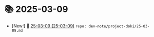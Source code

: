 # 📚 2025-03-09
- [New!] 📗 [25-03-09 (25-03-09)](https://til.qriosity.dev/dev-note/project-doki/25-03-09) `repo: dev-note/project-doki/25-03-09.md`
